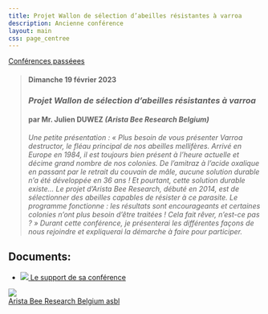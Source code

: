 ```yaml
---
title: Projet Wallon de sélection d’abeilles résistantes à varroa
description: Ancienne conférence
layout: main
css: page_centree
---
```


[Conférences passéees](/agenda/conferences-passees/)  

> #### Dimanche 19 février 2023
> ### *Projet Wallon de sélection d’abeilles résistantes à varroa*
> #### par Mr. Julien DUWEZ *(Arista Bee Research Belgium)*
>
> *Une petite présentation : « Plus besoin de vous présenter Varroa destructor, le fléau principal de nos abeilles mellifères. Arrivé en Europe en 1984, il est toujours bien présent à l’heure actuelle et décime grand nombre de nos colonies. De l’amitraz à l’acide oxalique en passant par le retrait du couvain de mâle, aucune solution durable n’a été développée en 36 ans ! Et pourtant, cette solution durable existe… Le projet d’Arista Bee Research, débuté en 2014, est de sélectionner des abeilles capables de résister à ce parasite. Le programme fonctionne : les résultats sont encourageants et certaines colonies n’ont plus besoin d’être traitées ! Cela fait rêver, n’est-ce pas ? »
Durant cette conférence, je présenterai les différentes façons de nous rejoindre et expliquerai la démarche à faire pour participer.*  

## Documents:

* [![](/static/img/pdf.jpg ) Le support de sa conférence](https://pdf.beequeen.be/agenda/conferences-passees/jduwez/Arista-bee-grand-format.pdf)

<p id="liens">
<img src="/static/img/arista.jpg"><br>
<a href="https://aristabeeresearch.org/fr/arista-bee-research-belgium-asbl/">Arista Bee Research Belgium asbl</a>
</p>
